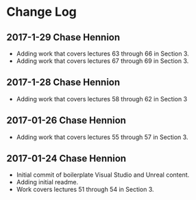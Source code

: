 # Change Log

## 2017-1-29 Chase Hennion

* Adding work that covers lectures 63 through 66 in Section 3.
* Adding work that covers lectures 67 through 69 in Section 3.

## 2017-1-28 Chase Hennion

* Adding work that covers lectures 58 through 62 in Section 3

## 2017-01-26 Chase Hennion

* Adding work that covers lectures 55 through 57 in Section 3.

## 2017-01-24 Chase Hennion

* Initial commit of boilerplate Visual Studio and Unreal content.
* Adding initial readme.
* Work covers lectures 51 through 54 in Section 3.
